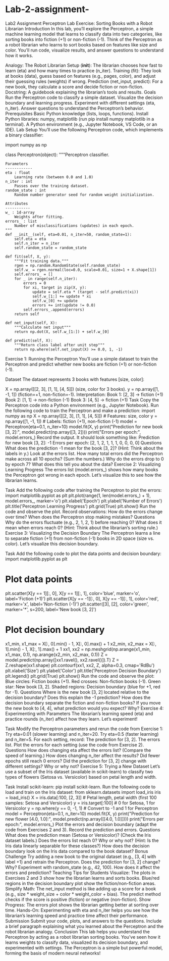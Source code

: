 # Lab-2-assignment-
Lab2 Assignment 
Perceptron Lab Exercise: Sorting Books with a Robot Librarian
Introduction
In this lab, you’ll explore the Perceptron, a simple machine learning model that learns to classify data into two categories, like sorting books into fiction (+1) or non-fiction (-1). Think of the Perceptron as a robot librarian who learns to sort books based on features like size and color. You’ll run code, visualize results, and answer questions to understand how it works.

Analogy: The Robot Librarian
Setup (__init__): The librarian chooses how fast to learn (eta) and how many times to practice (n_iter).
Training (fit): They look at books (data), guess based on features (e.g., pages, color), and adjust their guessing rules (weights) if wrong.
Prediction (net_input, predict): For a new book, they calculate a score and decide fiction or non-fiction.
Docstring: A guidebook explaining the librarian’s tools and results.
Goals
Run the Perceptron code to classify a simple dataset.
Visualize the decision boundary and learning progress.
Experiment with different settings (eta, n_iter).
Answer questions to understand the Perceptron’s behavior.
Prerequisites
Basic Python knowledge (lists, loops, functions).
Install Python libraries: numpy, matplotlib (run pip install numpy matplotlib in a terminal).
A Python environment (e.g., Jupyter Notebook, VS Code, or an IDE).
Lab Setup
You’ll use the following Perceptron code, which implements a binary classifier:

import numpy as np

class Perceptron(object):
    """Perceptron classifier.

    Parameters
    ------------
    eta : float
        Learning rate (between 0.0 and 1.0)
    n_iter : int
        Passes over the training dataset.
    random_state : int
        Random number generator seed for random weight initialization.

    Attributes
    -----------
    w_ : 1d-array
        Weights after fitting.
    errors_ : list
        Number of misclassifications (updates) in each epoch.
    """
    def __init__(self, eta=0.01, n_iter=50, random_state=1):
        self.eta = eta
        self.n_iter = n_iter
        self.random_state = random_state

    def fit(self, X, y):
        """Fit training data."""
        rgen = np.random.RandomState(self.random_state)
        self.w_ = rgen.normal(loc=0.0, scale=0.01, size=1 + X.shape[1])
        self.errors_ = []
        for _ in range(self.n_iter):
            errors = 0
            for xi, target in zip(X, y):
                update = self.eta * (target - self.predict(xi))
                self.w_[1:] += update * xi
                self.w_[0] += update
                errors += int(update != 0.0)
            self.errors_.append(errors)
        return self

    def net_input(self, X):
        """Calculate net input"""
        return np.dot(X, self.w_[1:]) + self.w_[0]

    def predict(self, X):
        """Return class label after unit step"""
        return np.where(self.net_input(X) >= 0.0, 1, -1)
Exercise 1: Running the Perceptron
You’ll use a simple dataset to train the Perceptron and predict whether new books are fiction (+1) or non-fiction (-1).

Dataset
The dataset represents 3 books with features [size, color]:

X = np.array([[2, 3], [1, 1], [4, 5]]) (size, color for 3 books).
y = np.array([1, -1, 1]) (fiction=+1, non-fiction=-1).
Interpretation:
Book 1: [2, 3] → fiction (+1)
Book 2: [1, 1] → non-fiction (-1)
Book 3: [4, 5] → fiction (+1)
Task
Copy the Perceptron code into a Python environment (e.g., Jupyter Notebook).
Run the following code to train the Perceptron and make a prediction:
import numpy as np
X = np.array([[2, 3], [1, 1], [4, 5]])  # Features: size, color
y = np.array([1, -1, 1])  # Labels: fiction (+1), non-fiction (-1)
model = Perceptron(eta=0.1, n_iter=10)
model.fit(X, y)
print("Prediction for new book [3, 2]:", model.predict(np.array([3, 2])))
print("Errors per epoch:", model.errors_)
Record the output. It should look something like:
Prediction for new book [3, 2]: -1
Errors per epoch: [2, 1, 2, 1, 1, 1, 0, 0, 0, 0]
Questions
What does the prediction -1 mean for the book [3, 2]? (Hint: Think about the labels in y.)
Look at the errors list. How many total errors did the Perceptron make across all 10 epochs? (Sum the numbers.)
Why do the errors drop to 0 by epoch 7? What does this tell you about the data?
Exercise 2: Visualizing Learning Progress
The errors list (model.errors_) shows how many books the Perceptron got wrong in each epoch. Let’s visualize this to see how the librarian learns.

Task
Add the following code after training the Perceptron to plot the errors:
import matplotlib.pyplot as plt
plt.plot(range(1, len(model.errors_) + 1), model.errors_, marker='o')
plt.xlabel('Epoch')
plt.ylabel('Number of Errors')
plt.title('Perceptron Learning Progress')
plt.grid(True)
plt.show()
Run the code and observe the plot.
Record observations:
How do the errors change over time?
When does the Perceptron stop making mistakes?
Questions
Why do the errors fluctuate (e.g., 2, 1, 2, 1) before reaching 0?
What does it mean when errors reach 0? (Hint: Think about the librarian’s sorting rule.)
Exercise 3: Visualizing the Decision Boundary
The Perceptron learns a line to separate fiction (+1) from non-fiction (-1) books in 2D space (size vs. color). Let’s visualize this decision boundary.

Task
Add the following code to plot the data points and decision boundary:
import matplotlib.pyplot as plt

# Plot data points
plt.scatter(X[y == 1][:, 0], X[y == 1][:, 1], color='blue', marker='o', label='Fiction (+1)')
plt.scatter(X[y == -1][:, 0], X[y == -1][:, 1], color='red', marker='x', label='Non-fiction (-1)')
plt.scatter([3], [2], color='green', marker='*', s=200, label='New book [3, 2]')

# Plot decision boundary
x1_min, x1_max = X[:, 0].min() - 1, X[:, 0].max() + 1
x2_min, x2_max = X[:, 1].min() - 1, X[:, 1].max() + 1
xx1, xx2 = np.meshgrid(np.arange(x1_min, x1_max, 0.1), np.arange(x2_min, x2_max, 0.1))
Z = model.predict(np.array([xx1.ravel(), xx2.ravel()]).T)
Z = Z.reshape(xx1.shape)
plt.contourf(xx1, xx2, Z, alpha=0.3, cmap='RdBu')
plt.xlabel('Size')
plt.ylabel('Color')
plt.title('Perceptron Decision Boundary')
plt.legend()
plt.grid(True)
plt.show()
Run the code and observe the plot:
Blue circles: Fiction books (+1).
Red crosses: Non-fiction books (-1).
Green star: New book [3, 2].
Shaded regions: Decision boundary (blue for +1, red for -1).
Questions
Where is the new book [3, 2] located relative to the decision boundary? Does this explain the -1 prediction?
How does the decision boundary separate the fiction and non-fiction books?
If you move the new book to [4, 4], what prediction would you expect? Why?
Exercise 4: Experimenting with Parameters
The librarian’s learning speed (eta) and practice rounds (n_iter) affect how they learn. Let’s experiment!

Task
Modify the Perceptron parameters and rerun the code from Exercise 1:
Try eta=0.01 (slower learning) and n_iter=20.
Try eta=0.5 (faster learning) and n_iter=5.
For each setting, record:
The prediction for [3, 2].
The errors list.
Plot the errors for each setting (use the code from Exercise 2).
Questions
How does changing eta affect the errors list? (Compare the speed of learning.)
How does changing n_iter affect the results? Did fewer epochs still reach 0 errors?
Did the prediction for [3, 2] change with different settings? Why or why not?
Exercise 5: Trying a New Dataset
Let’s use a subset of the Iris dataset (available in scikit-learn) to classify two types of flowers (Setosa vs. Versicolor) based on petal length and width.

Task
Install scikit-learn: pip install scikit-learn.
Run the following code to load and train on the Iris dataset:
from sklearn.datasets import load_iris
iris = load_iris()
X = iris.data[:100, [2, 3]]  # Petal length, petal width (first 100 samples: Setosa and Versicolor)
y = iris.target[:100]  # 0 for Setosa, 1 for Versicolor
y = np.where(y == 0, -1, 1)  # Convert to -1 and 1 for Perceptron
model = Perceptron(eta=0.1, n_iter=10)
model.fit(X, y)
print("Prediction for new flower [4.0, 1.0]:", model.predict(np.array([[4.0, 1.0]])))
print("Errors per epoch:", model.errors_)
Plot the errors and decision boundary (adapt the code from Exercises 2 and 3).
Record the prediction and errors.
Questions
What does the prediction mean (Setosa or Versicolor)? (Check the Iris dataset labels.)
Does the errors list reach 0? Why or why not? (Hint: Is the Iris data linearly separable for these classes?)
How does the decision boundary look on the Iris data compared to the book dataset?
Bonus Challenge
Try adding a new book to the original dataset (e.g., [3, 4] with label +1) and retrain the Perceptron.
Does the prediction for [3, 2] change? Why?
Experiment with random_state (e.g., 42, 100). How does it affect the errors and prediction?
Teaching Tips for Students
Visualize: The plots in Exercises 2 and 3 show how the librarian learns and sorts books. Blue/red regions in the decision boundary plot show the fiction/non-fiction areas.
Simplify Math: The net_input method is like adding up a score for a book (e.g., size * weight_size + color * weight_color + bias). The predict method checks if the score is positive (fiction) or negative (non-fiction).
Show Progress: The errors plot shows the librarian getting better at sorting over time.
Hands-On: Experimenting with eta and n_iter helps you see how the librarian’s learning speed and practice time affect their performance.
Submission
Submit your code, plots, and answers to the questions.
Include a brief paragraph explaining what you learned about the Perceptron and the robot librarian analogy.
Conclusion
This lab helps you understand the Perceptron by acting as a robot librarian sorting books. You’ve seen how it learns weights to classify data, visualized its decision boundary, and experimented with settings. The Perceptron is a simple but powerful model, forming the basis of modern neural networks!

